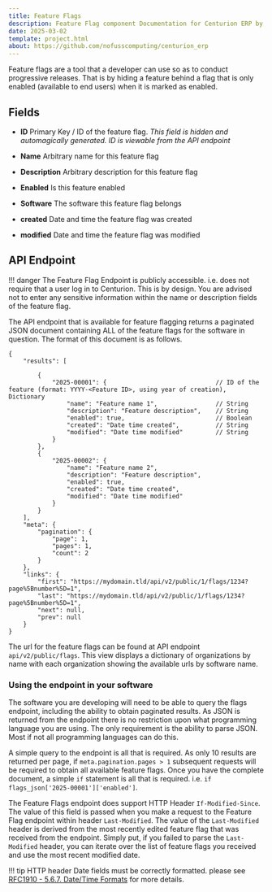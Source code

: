 ```yaml
---
title: Feature Flags
description: Feature Flag component Documentation for Centurion ERP by No Fuss Computing
date: 2025-03-02
template: project.html
about: https://github.com/nofusscomputing/centurion_erp
---
```


Feature flags are a tool that a developer can use so as to conduct progressive releases. That is by hiding a feature behind a flag that is only enabled (available to end users) when it is marked as enabled.


## Fields

- **ID** Primary Key / ID of the feature flag. _This field is hidden and automagically generated. ID is viewable from the API endpoint_

- **Name** Arbitrary name for this feature flag

- **Description** Arbitrary description for this feature flag

- **Enabled** Is this feature enabled

- **Software** The software this feature flag belongs

- **created** Date and time the feature flag was created

- **modified** Date and time the feature flag was modified


## API Endpoint

!!! danger
    The Feature Flag Endpoint is publicly accessible. i.e. does not require that a user log in to Centurion. This is by design. You are advised not to enter any sensitive information within the name or description fields of the feature flag.

The API endpoint that is available for feature flagging returns a paginated JSON document containing ALL of the feature flags for the software in question. The format of this document is as follows.

``` jsonc
{
    "results": [

        {
            "2025-00001": {                              // ID of the feature (format: YYYY-<Feature ID>, using year of creation), Dictionary
                "name": "Feature name 1",                // String
                "description": "Feature description",    // String
                "enabled": true,                         // Boolean
                "created": "Date time created",          // String
                "modified": "Date time modified"         // String
            }
        },
        {
            "2025-00002": {
                "name": "Feature name 2",
                "description": "Feature description",
                "enabled": true,
                "created": "Date time created",
                "modified": "Date time modified"
            }
        }
    ],
    "meta": {
        "pagination": {
            "page": 1,
            "pages": 1,
            "count": 2
        }
    },
    "links": {
        "first": "https://mydomain.tld/api/v2/public/1/flags/1234?page%5Bnumber%5D=1",
        "last": "https://mydomain.tld/api/v2/public/1/flags/1234?page%5Bnumber%5D=1",
        "next": null,
        "prev": null
    }
}
```

The url for the feature flags can be found at API endpoint `api/v2/public/flags`. This view displays a dictionary of organizations by name with each organization showing the available urls by software name.


### Using the endpoint in your software

The software you are developing will need to be able to query the flags endpoint, including the ability to obtain paginated results. As JSON is returned from the endpoint there is no restriction upon what programming language you are using. The only requirement is the ability to parse JSON. Most if not all programming languages can do this.

A simple query to the endpoint is all that is required. As only 10 results are returned per page, if `meta.pagination.pages > 1` subsequent requests will be required to obtain all available feature flags. Once you have the complete document, a simple `if` statement is all that is required. i.e. `if flags_json['2025-00001']['enabled']`.

The Feature Flags endpoint does support HTTP Header `If-Modified-Since`. The value of this field is passed when you make a request to the Feature Flag endpoint within header `Last-Modified`. The value of the `Last-Modified` header is derived from the most recently edited feature flag that was received from the endpoint. Simply put, if you failed to parse the `Last-Modified` header, you can iterate over the list of feature flags you received and use the most recent modified date.

!!! tip
    HTTP header Date fields must be correctly formatted. please see [RFC1910 - 5.6.7. Date/Time Formats](https://httpwg.org/specs/rfc9110.html#http.date) for more details.
